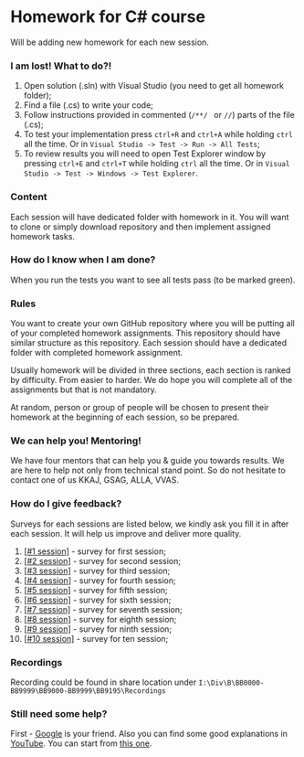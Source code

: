 # Homework for C# course

Will be adding new homework for each new session.

### I am lost! What to do?!
 1) Open solution (.sln) with Visual Studio (you need to get all homework folder);
 2) Find a file (.cs) to write your code;
 3) Follow instructions provided in commented (```/**/ ``` or ```//```) parts of the file (.cs);
 4) To test your implementation press ```ctrl+R``` and ```ctrl+A``` while holding ```ctrl``` all the time. Or in ```Visual Studio -> Test -> Run -> All Tests```;
 5) To review results you will need to open Test Explorer window by pressing ```ctrl+E``` and ```ctrl+T``` while holding ```ctrl``` all the time. Or in ```Visual Studio -> Test -> Windows -> Test Explorer```.
 
 ### Content

Each session will have dedicated folder with homework in it. You will want to clone or simply download repository and then implement assigned homework tasks.

### How do I know when I am done?
When you run the tests you want to see all tests pass (to be marked green).

### Rules
You want to create your own GitHub repository where you will be putting all of your completed homework assignments. This repository should have similar structure as this repository. Each session should have a dedicated folder with completed homework assignment.

Usually homework will be divided in three sections, each section is ranked by difficulty. From easier to harder. We do hope you will complete all of the assignments but that is not mandatory.

At random, person or group of people will be chosen to present their homework at the beginning of each session, so be prepared.

### We can help you! Mentoring!
We have four mentors that can help you & guide you towards results. We are here to help not only from technical stand point. So do not hesitate to contact one of us KKAJ, GSAG, ALLA, VVAS.

### How do I give feedback?
Surveys for each sessions are listed below, we kindly ask you fill it in after each session. It will help us improve and deliver more quality.
1) [[#1 session]](https://www.surveymonkey.com/r/8JZSQ2K) - survey for first session;
2) [[#2 session]](https://www.surveymonkey.com/r/8F2ZZW3) - survey for second session;
3) [[#3 session]](https://www.surveymonkey.com/r/8FSMNLV) - survey for third session;
4) [[#4 session]](https://www.surveymonkey.com/r/8FTHYYX) - survey for fourth session;
5) [[#5 session]](https://www.surveymonkey.com/r/8FN8PSV) - survey for fifth session;
6) [[#6 session]](https://www.surveymonkey.com/r/8FBTLPV) - survey for sixth session;
7) [[#7 session]](https://www.surveymonkey.com/r/7BP9KDK) - survey for seventh session;
8) [[#8 session]](https://www.surveymonkey.com/r/9NNYL2Q) - survey for eighth session;
9) [[#9 session]](https://www.surveymonkey.com/r/DRQ9HGP) - survey for ninth session;
10) [[#10 session]](https://www.surveymonkey.com/r/DRRLCPZ) - survey for ten session;


### Recordings
Recording could be found in share location under ```I:\Div\B\BB0000-BB9999\BB9000-BB9999\BB9195\Recordings```

### Still need some help?
First - [Google](https://www.google.lt) is your friend. Also you can find some good explanations in [YouTube](https://www.youtube.com). You can start from [this one](https://www.youtube.com/watch?v=pSiIHe2uZ2w&list=PLPV2KyIb3jR6ZkG8gZwJYSjnXxmfPAl51).
